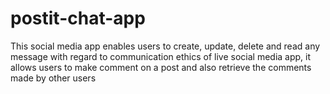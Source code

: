 # postit-chat-app
This social media app enables users to create, update, delete and read any message with regard to communication ethics of live social media app, it allows users to make comment on a post and also retrieve the comments made by other users
